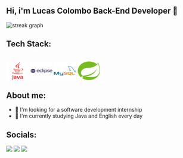 ## Hi, i'm Lucas Colombo Back-End Developer 👋

<div align="left">
  <img src="https://streak-stats.demolab.com?user=LucasColomboBossoni&locale=en&mode=daily&theme=dracula&hide_border=false&border_radius=5&order=3" height="150" alt="streak graph"  />
</div>


## Tech Stack:

<div style="display: inline_block"><br>
  <img align="center" alt="Lucas-Java" height="50" width="60" src="https://raw.githubusercontent.com/devicons/devicon/master/icons/java/java-plain-wordmark.svg">
  <img align="center" alt="Lucas-Eclipse" height="50" width="60" src="https://raw.githubusercontent.com/devicons/devicon/master/icons/eclipse/eclipse-original-wordmark.svg">
  <img align="center" alt="Lucas-MySQL" height="50" width="60" src="https://raw.githubusercontent.com/devicons/devicon/master/icons/mysql/mysql-original-wordmark.svg">
  <img align="center" alt="Lucas-Spring" height="50" width="60" src="https://raw.githubusercontent.com/devicons/devicon/master/icons/spring/spring-original.svg">
</div>

## About me:
- 🔭 I'm looking for a software development internship
- 🌱 I'm currently studying Java and English every day

## Socials:

<div> 
  <a href="https://instagram.com/_lucascolombo__" target="_blank"><img src="https://img.shields.io/badge/-Instagram-%23E4405F?style=for-the-badge&logo=instagram&logoColor=white" target="_blank"></a>
  <a href = "mailto:lucascolombobossoni@gmail.com"><img src="https://img.shields.io/badge/-Gmail-%23333?style=for-the-badge&logo=gmail&logoColor=white" target="_blank"></a>
  <a href="https://www.linkedin.com/in/lucas-colombo-bossoni-9a8486230" target="_blank"><img src="https://img.shields.io/badge/-LinkedIn-%230077B5?style=for-the-badge&logo=linkedin&logoColor=white" target="_blank"></a> 
</div>
